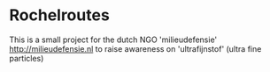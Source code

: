 Rochelroutes
============

This is a small project for the dutch NGO 'milieudefensie' http://milieudefensie.nl to raise awareness on 'ultrafijnstof' (ultra fine particles)